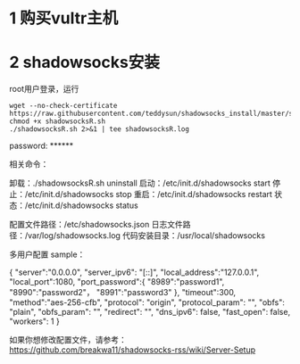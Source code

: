 # 1 购买vultr主机

# 2 shadowsocks安装

root用户登录，运行

	wget --no-check-certificate https://raw.githubusercontent.com/teddysun/shadowsocks_install/master/shadowsocksR.sh
	chmod +x shadowsocksR.sh
	./shadowsocksR.sh 2>&1 | tee shadowsocksR.log

password: ******

相关命令：

卸载：./shadowsocksR.sh uninstall
启动：/etc/init.d/shadowsocks start
停止：/etc/init.d/shadowsocks stop
重启：/etc/init.d/shadowsocks restart
状态：/etc/init.d/shadowsocks status

配置文件路径：/etc/shadowsocks.json
日志文件路径：/var/log/shadowsocks.log
代码安装目录：/usr/local/shadowsocks

多用户配置 sample：

{
"server":"0.0.0.0",
"server_ipv6": "[::]",
"local_address":"127.0.0.1",
"local_port":1080,
"port_password":{
    "8989":"password1",
    "8990":"password2"，
    "8991":"password3"
},
"timeout":300,
"method":"aes-256-cfb",
"protocol": "origin",
"protocol_param": "",
"obfs": "plain",
"obfs_param": "",
"redirect": "",
"dns_ipv6": false,
"fast_open": false,
"workers": 1
}

如果你想修改配置文件，请参考：
https://github.com/breakwa11/shadowsocks-rss/wiki/Server-Setup


